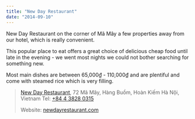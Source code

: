 ```yaml
---
title: "New Day Restaurant"
date: "2014-09-10"
---
```


New Day Restaurant on the corner of Mã Mây a few properties away from our hotel, which is really convenient.

This popular place to eat offers a great choice of delicious cheap food until late in the evening - we went most nights we could not bother searching for something new.

Most main dishes are between 65,000₫ - 110,000₫ and are plentiful and come with steamed rice which is very filling.

> [New Day Restaurant](https://plus.google.com/115251080951970906558/about), 72 Mã Mây, Hàng Buồm, Hoàn Kiếm Hà Nội, Vietnam Tel: [+84 4 3828 0315](tel:+84438280315)
> 
> Website: [newdayrestaurant.com](http://newdayrestaurant.com/)
